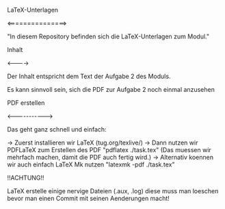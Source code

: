 LaTeX-Unterlagen

<===============>

"In diesem Repository befinden sich die LaTeX-Unterlagen zum Modul."

Inhalt

<---->

Der Inhalt entspricht dem Text der Aufgabe 2 des Moduls.

Es kann sinnvoll sein, sich die PDF zur Aufgabe 2 noch einmal
anzusehen


PDF erstellen

<----------->

Das geht ganz schnell und einfach:

-> Zuerst installieren wir LaTeX (tug.org/texlive/)
-> Dann nutzen wir PDFLaTeX zum Erstellen des PDF
	"pdflatex ./task.tex" (Das muessen wir mehrfach machen, damit die PDF auch fertig wird.)
-> Alternativ koennen wir auch einfach LaTeX Mk nutzen 
	"latexmk -pdf ./task.tex"


!!ACHTUNG!!

LaTeX erstelle einige nervige Dateien (.aux, .log) diese muss man loeschen bevor
man einen Commit mit seinen Aenderungen macht!
